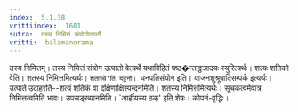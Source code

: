 ```yaml
---
index:  5.1.38
vrittiindex:  1681
sutra:  तस्य निमित्तं संयोगोत्पातौ
vritti:  balamanorama 
---
```


तस्य निमित्तम्। तस्य निमित्तं संयोग उत्पातो वेत्यर्थे यथाविहितं षष्ठ�न्ताट्ठञादयः स्युरित्यर्थः। शत्यः शतिको वेति। शतस्य निमित्तमित्यर्थः। `शताच्चे'ति यट्ठनौ। `धनपतिसंयोग इति। याजनशुश्रूषादिसम्पर्क इत्यर्थः। उत्पाते उदाहरति--शत्यं शतिकं वा दक्षिणाक्षिस्पन्दनमिति। शतस्य निमित्तमित्यर्थः। सूचकत्वमेवात्र निमित्तत्वमिति भावः। उपसङ्ख्यानमिति। `आर्हीयस्य ठक्' इति शेषः। कोपनं-वृद्धिः। 


